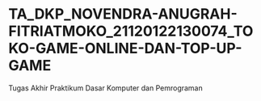 # TA_DKP_NOVENDRA-ANUGRAH-FITRIATMOKO_21120122130074_TOKO-GAME-ONLINE-DAN-TOP-UP-GAME
Tugas Akhir Praktikum Dasar Komputer dan Pemrograman
